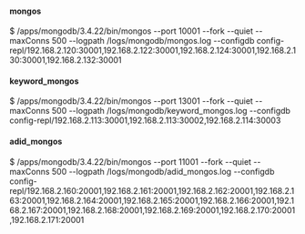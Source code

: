 
#### mongos
$ /apps/mongodb/3.4.22/bin/mongos --port 10001 --fork --quiet --maxConns 500 --logpath /logs/mongodb/mongos.log --configdb config-repl/192.168.2.120:30001,192.168.2.122:30001,192.168.2.124:30001,192.168.2.130:30001,192.168.2.132:30001  

#### keyword_mongos
$ /apps/mongodb/3.4.22/bin/mongos --port 13001 --fork --quiet --maxConns 500 --logpath /logs/mongodb/keyword_mongos.log --configdb config-repl/192.168.2.113:30001,192.168.2.113:30002,192.168.2.114:30003  

#### adid_mongos
$ /apps/mongodb/3.4.22/bin/mongos --port 11001 --fork --quiet --maxConns 500 --logpath /logs/mongodb/adid_mongos.log --configdb config-repl/192.168.2.160:20001,192.168.2.161:20001,192.168.2.162:20001,192.168.2.163:20001,192.168.2.164:20001,192.168.2.165:20001,192.168.2.166:20001,192.168.2.167:20001,192.168.2.168:20001,192.168.2.169:20001,192.168.2.170:20001,192.168.2.171:20001  
